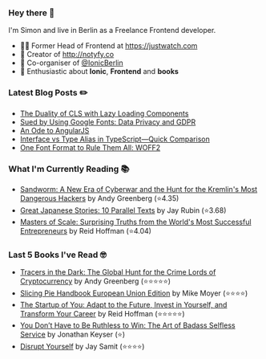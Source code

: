 ### Hey there 👋

I'm Simon and live in Berlin as a Freelance Frontend developer.

* 👨‍💻 Former Head of Frontend at https://justwatch.com
* 🔔 Creator of http://notyfy.co
* 📅 Co-organiser of [@IonicBerlin](https://twitter.com/IonicBerlin)
* 🥰 Enthusiastic about **Ionic**, **Frontend** and **books**

### Latest Blog Posts ✏️
<!-- BLOG-POST-LIST:START -->
- [The Duality of CLS with Lazy Loading Components](https://wicki.io/posts/2022-03-cls-with-lazy-loading-components/)
- [Sued by Using Google Fonts: Data Privacy and GDPR](https://wicki.io/posts/2022-02-goodbye-google-fonts-data-privacy-gdpr/)
- [An Ode to AngularJS](https://wicki.io/posts/2022-01-an-ode-to-angularjs/)
- [Interface vs Type Alias in TypeScript—Quick Comparison](https://wicki.io/posts/2022-01-quick-comparison-interface-vs-type-alias/)
- [One Font Format to Rule Them All: WOFF2](https://wicki.io/posts/2021-11-woff2-one-font-format-to-rule-them-all/)
<!-- BLOG-POST-LIST:END -->

### What I'm Currently Reading 📚
<!-- GOODREADS-LIST:START -->
- [Sandworm: A New Era of Cyberwar and the Hunt for the Kremlin's Most Dangerous Hackers](https://www.goodreads.com/review/show/6834829689?utm_medium=api&utm_source=rss) by Andy Greenberg (⭐️4.35)
- [Great Japanese Stories: 10 Parallel Texts](https://www.goodreads.com/review/show/6742788390?utm_medium=api&utm_source=rss) by Jay Rubin (⭐️3.68)
- [Masters of Scale: Surprising Truths from the World's Most Successful Entrepreneurs](https://www.goodreads.com/review/show/6725304305?utm_medium=api&utm_source=rss) by Reid Hoffman (⭐️4.04)
<!-- GOODREADS-LIST:END -->

### Last 5 Books I've Read 🤓
<!-- GOODREADS-READ-LIST:START -->
- [Tracers in the Dark: The Global Hunt for the Crime Lords of Cryptocurrency](https://www.goodreads.com/review/show/6039007284?utm_medium=api&utm_source=rss) by Andy Greenberg (⭐⭐⭐⭐⭐)
- [Slicing Pie Handbook European Union Edition](https://www.goodreads.com/review/show/6474033638?utm_medium=api&utm_source=rss) by Mike Moyer (⭐⭐⭐⭐)
- [The Startup of You: Adapt to the Future, Invest in Yourself, and Transform Your Career](https://www.goodreads.com/review/show/6625040932?utm_medium=api&utm_source=rss) by Reid Hoffman (⭐⭐⭐⭐⭐)
- [You Don’t Have to Be Ruthless to Win: The Art of Badass Selfless Service](https://www.goodreads.com/review/show/2944083276?utm_medium=api&utm_source=rss) by Jonathan Keyser (⭐)
- [Disrupt Yourself](https://www.goodreads.com/review/show/6023183461?utm_medium=api&utm_source=rss) by Jay Samit (⭐⭐⭐⭐)
<!-- GOODREADS-READ-LIST:END -->
